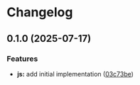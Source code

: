 # Changelog

## 0.1.0 (2025-07-17)


### Features

* **js:** add initial implementation ([03c73be](https://github.com/MunifTanjim/go-ptt/commit/03c73be247af2aa670602345add41da7e190f327))
